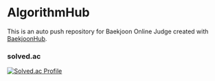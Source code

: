# AlgorithmHub
This is an auto push repository for Baekjoon Online Judge created with [BaekjoonHub](https://github.com/BaekjoonHub/BaekjoonHub).
<br>

### solved.ac
[![Solved.ac Profile](http://mazassumnida.wtf/api/generate_badge?boj=gjdpdms)](https://solved.ac/gjdpdms)
